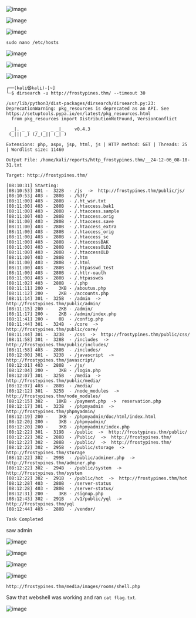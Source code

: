![image](https://github.com/user-attachments/assets/777833e6-4543-4fae-aba0-69fb002e6e2e)


![image](https://github.com/user-attachments/assets/4cf9bc5a-26e3-4767-873c-4ccb73b50472)






![image](https://github.com/user-attachments/assets/e839f7f0-abd9-40d0-afd8-e5ff3ffc14da)

`sudo nano /etc/hosts`

![image](https://github.com/user-attachments/assets/4b63952c-772e-48a3-881e-87e342b037ab)




![image](https://github.com/user-attachments/assets/3ee36662-3e60-4902-97c9-c57fb16fdf72)


![image](https://github.com/user-attachments/assets/b498129f-eae0-496e-be5d-0ab355cc5982)


```
┌──(kali㉿kali)-[~]
└─$ dirsearch -u http://frostypines.thm/ --timeout 30

/usr/lib/python3/dist-packages/dirsearch/dirsearch.py:23: DeprecationWarning: pkg_resources is deprecated as an API. See https://setuptools.pypa.io/en/latest/pkg_resources.html
  from pkg_resources import DistributionNotFound, VersionConflict

  _|. _ _  _  _  _ _|_    v0.4.3                                                                                                                                                        
 (_||| _) (/_(_|| (_| )                                                                                                                                                                 
                                                                                                                                                                                        
Extensions: php, aspx, jsp, html, js | HTTP method: GET | Threads: 25 | Wordlist size: 11460

Output File: /home/kali/reports/http_frostypines.thm/__24-12-06_08-10-31.txt

Target: http://frostypines.thm/

[08:10:31] Starting:                                                                                                                                                                    
[08:10:53] 301 -  322B  - /js  ->  http://frostypines.thm/public/js/        
[08:10:53] 403 -  280B  - /%3f/
[08:11:00] 403 -  280B  - /.ht_wsr.txt                                      
[08:11:00] 403 -  280B  - /.htaccess.bak1                                   
[08:11:00] 403 -  280B  - /.htaccess.sample
[08:11:00] 403 -  280B  - /.htaccess.orig
[08:11:00] 403 -  280B  - /.htaccess.save
[08:11:00] 403 -  280B  - /.htaccess_extra                                  
[08:11:00] 403 -  280B  - /.htaccess_orig
[08:11:00] 403 -  280B  - /.htaccess_sc
[08:11:00] 403 -  280B  - /.htaccessBAK
[08:11:00] 403 -  280B  - /.htaccessOLD2
[08:11:00] 403 -  280B  - /.htaccessOLD                                     
[08:11:00] 403 -  280B  - /.htm
[08:11:00] 403 -  280B  - /.html                                            
[08:11:00] 403 -  280B  - /.htpasswd_test                                   
[08:11:00] 403 -  280B  - /.httr-oauth                                      
[08:11:00] 403 -  280B  - /.htpasswds
[08:11:02] 403 -  280B  - /.php                                             
[08:11:11] 200 -    3KB - /aboutus.php                                      
[08:11:12] 200 -    2KB - /accounts.php                                     
[08:11:14] 301 -  325B  - /admin  ->  http://frostypines.thm/public/admin/  
[08:11:15] 200 -    2KB - /admin/                                           
[08:11:17] 200 -    2KB - /admin/index.php                                  
[08:11:41] 200 -    0B  - /config.php                                       
[08:11:44] 301 -  324B  - /core  ->  http://frostypines.thm/public/core/    
[08:11:44] 301 -  323B  - /css  ->  http://frostypines.thm/public/css/      
[08:11:58] 301 -  328B  - /includes  ->  http://frostypines.thm/public/includes/
[08:11:58] 403 -  280B  - /includes/                                        
[08:12:00] 301 -  323B  - /javascript  ->  http://frostypines.thm/javascript/
[08:12:01] 403 -  280B  - /js/                                              
[08:12:04] 200 -    3KB - /login.php                                        
[08:12:07] 301 -  325B  - /media  ->  http://frostypines.thm/public/media/  
[08:12:07] 403 -  280B  - /media/                                           
[08:12:12] 301 -  325B  - /node_modules  ->  http://frostypines.thm/node_modules/
[08:12:15] 302 -   10KB - /payment.php  ->  reservation.php                 
[08:12:17] 301 -  323B  - /phpmyadmin  ->  http://frostypines.thm/phpmyadmin/
[08:12:19] 200 -    3KB - /phpmyadmin/doc/html/index.html                   
[08:12:20] 200 -    3KB - /phpmyadmin/                                      
[08:12:20] 200 -    3KB - /phpmyadmin/index.php
[08:12:22] 301 -  319B  - /public  ->  http://frostypines.thm/public/       
[08:12:22] 302 -  288B  - /Public/  ->  http://frostypines.thm/             
[08:12:22] 302 -  288B  - /public/  ->  http://frostypines.thm/
[08:12:22] 302 -  295B  - /public/storage  ->  http://frostypines.thm/storage
[08:12:22] 302 -  299B  - /public/adminer.php  ->  http://frostypines.thm/adminer.php
[08:12:22] 302 -  294B  - /public/system  ->  http://frostypines.thm/system 
[08:12:22] 302 -  291B  - /public/hot  ->  http://frostypines.thm/hot       
[08:12:28] 403 -  280B  - /server-status                                    
[08:12:28] 403 -  280B  - /server-status/                                   
[08:12:31] 200 -    3KB - /signup.php                                       
[08:12:43] 302 -  291B  - /v1/public/yql  ->  http://frostypines.thm/yql    
[08:12:44] 403 -  280B  - /vendor/                                          
                                                                              
Task Completed 
```

saw admin


![image](https://github.com/user-attachments/assets/891ea52b-f16f-4960-97eb-3b1c1d1b868d)






![image](https://github.com/user-attachments/assets/6313d004-c7e3-443f-ad50-af8b1658723f)



![image](https://github.com/user-attachments/assets/80a4dbad-551d-445b-b1bd-a3bec681dc03)

![image](https://github.com/user-attachments/assets/dea3aee8-279e-493b-bc8e-6c5c15cc85ea)

`http://frostypines.thm/media/images/rooms/shell.php`


Saw that webshell was working and ran `cat flag.txt`.

![image](https://github.com/user-attachments/assets/ec6fcd47-7d12-420a-af19-2c8107437332)


